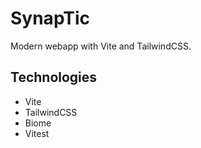# SynapTic

Modern webapp with Vite and TailwindCSS.

## Technologies

- Vite
- TailwindCSS
- Biome
- Vitest
